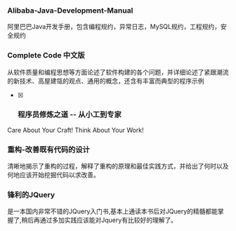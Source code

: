 ### Alibaba-Java-Development-Manual
阿里巴巴Java开发手册，包含编程规约，异常日志，MySQL规约，工程规约，安全规约
### Complete Code 中文版
从软件质量和编程思想等方面论述了软件构建的各个问题，并详细论述了紧跟潮流的新技术、高屋建瓴的观点、通用的概念，还含有丰富而典型的程序示例
- [x] ### 程序员修炼之道 -- 从小工到专家
Care About Your Craft! Think About Your Work!
### 重构-改善既有代码的设计
清晰地揭示了重构的过程，解释了重构的原理和最佳实践方式，并给出了何时以及何地应该开始挖掘代码以求改善。
### 锋利的JQuery
是一本国内非常不错的JQuery入门书,基本上通读本书后对JQuery的精髓都能掌握了,稍后再通过多加实践应该能对Jquery有比较好的理解了。
